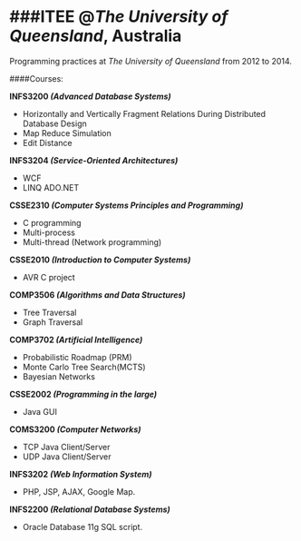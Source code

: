 ###ITEE @_The University of Queensland_, Australia
=======
Programming practices at _The University of Queensland_ from 2012 to 2014.

####Courses:

**INFS3200 _(Advanced Database Systems)_**
* Horizontally and Vertically Fragment Relations During Distributed Database Design
* Map Reduce Simulation
* Edit Distance

**INFS3204 _(Service-Oriented Architectures)_**
* WCF
* LINQ ADO.NET

**CSSE2310 _(Computer Systems Principles and Programming)_**
* C programming
* Multi-process
* Multi-thread (Network programming)

**CSSE2010 _(Introduction to Computer Systems)_**
* AVR C project

**COMP3506 _(Algorithms and Data Structures)_**
* Tree Traversal
* Graph Traversal

**COMP3702 _(Artificial Intelligence)_**
* Probabilistic Roadmap (PRM)
* Monte Carlo Tree Search(MCTS)
* Bayesian Networks

**CSSE2002 _(Programming in the large)_**
* Java GUI

**COMS3200 _(Computer Networks)_**
* TCP Java Client/Server
* UDP Java Client/Server

**INFS3202 _(Web Information System)_**
* PHP, JSP, AJAX, Google Map.

**INFS2200 _(Relational Database Systems)_**
* Oracle Database 11g SQL script.
